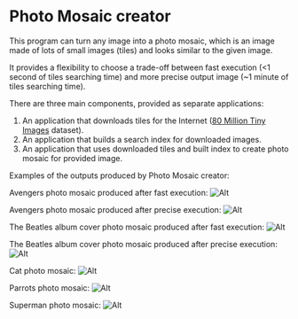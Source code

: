 # Photo Mosaic creator

This program can turn any image into a photo mosaic, which is an image made of lots of small images (tiles) and looks similar to the given image.

It provides a flexibility to choose a trade-off between fast execution (<1 second of tiles searching time) and more precise output image (~1 minute of tiles searching time).

There are three main components, provided as separate applications:

1. An application that downloads tiles for the Internet ([80 Million Tiny Images](http://groups.csail.mit.edu/vision/TinyImages/) dataset).
2. An application that builds a search index for downloaded images.
3. An application that uses downloaded tiles and built index to create photo mosaic for provided image.

Examples of the outputs produced by Photo Mosaic creator:

Avengers photo mosaic produced after fast execution:
![Alt](https://raw.githubusercontent.com/Refactula/photo-mosaic/master/examples/avengers-fast.png "Avengers photo mosaic fast")

Avengers photo mosaic produced after precise execution:
![Alt](https://raw.githubusercontent.com/Refactula/photo-mosaic/master/examples/avengers-precise.png "Avengers photo mosaic precise")

The Beatles album cover photo mosaic produced after fast execution:
![Alt](https://raw.githubusercontent.com/Refactula/photo-mosaic/master/examples/the-beatles-fast.png "The Beatles album cover photo mosaic fast")

The Beatles album cover photo mosaic produced after precise execution:
![Alt](https://raw.githubusercontent.com/Refactula/photo-mosaic/master/examples/the-beatles-precise.png "The Beatles album cover photo mosaic precise")

Cat photo mosaic:
![Alt](https://raw.githubusercontent.com/Refactula/photo-mosaic/master/examples/cat-precise.png "Cat photo mosaic")

Parrots photo mosaic:
![Alt](https://raw.githubusercontent.com/Refactula/photo-mosaic/master/examples/colorful-parrots-precise.png "Parrots photo mosaic")

Superman photo mosaic:
![Alt](https://raw.githubusercontent.com/Refactula/photo-mosaic/master/examples/output-precise.png "Superman photo mosaic")
